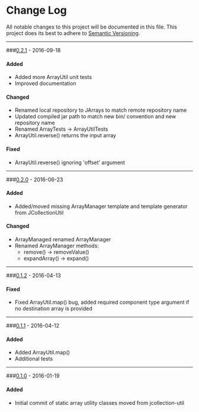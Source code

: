 # Change Log
All notable changes to this project will be documented in this file.
This project does its best to adhere to [Semantic Versioning](http://semver.org/).


--------
###[0.2.1](N/A) - 2016-09-18
#### Added
* Added more ArrayUtil unit tests
* Improved documentation

#### Changed
* Renamed local repository to JArrays to match remote repository name
* Updated compiled jar path to match new bin/ convention and new repository name
* Renamed ArrayTests -> ArrayUtilTests
* ArrayUtil.reverse() returns the input array

#### Fixed
* ArrayUtil.reverse() ignoring 'offset' argument


--------
###[0.2.0](https://github.com/TeamworkGuy2/JArrays/commit/ea6a81a33eed57c2b0ff44ada159e8614571017b) - 2016-06-23
#### Added
* Added/moved missing ArrayManager template and template generator from JCollectionUtil
#### Changed
* ArrayManaged renamed ArrayManager
* Renamed ArrayManager methods:
  * remove() -> removeValue()
  * expandArray() -> expand()


--------
###[0.1.2](https://github.com/TeamworkGuy2/JArrays/commit/015597bba97bdb8879daaedefd002aa4e0a6b870) - 2016-04-13
#### Fixed
* Fixed ArrayUtil.map() bug, added required component type argument if no destination array is provided


--------
###[0.1.1](https://github.com/TeamworkGuy2/JArrays/commit/08b01fa0b14d7b52f19207846e6064dbace083d9) - 2016-04-12
#### Added
* Added ArrayUtil.map()
* Additional tests


--------
###[0.1.0](https://github.com/TeamworkGuy2/JArrays/commit/33aef620694fdab592a24dc57323a2cfde72165d) - 2016-01-19
#### Added
* Initial commit of static array utility classes moved from jcollection-util
